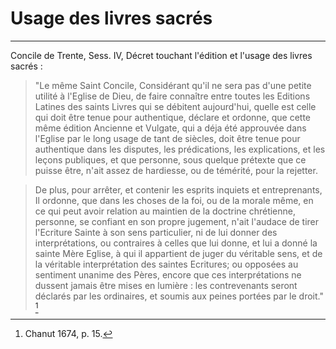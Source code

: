 # Usage des livres sacrés

***

Concile de Trente, Sess. IV, Décret touchant l'édition et l'usage des livres sacrés :

> "Le même Saint Concile, Considérant qu'il ne sera pas d'une petite utilité à l'Eglise de Dieu, de faire connaître entre toutes les Editions Latines des saints Livres qui se débitent aujourd'hui, quelle est celle qui doit être tenue pour authentique, déclare et ordonne, que cette même édition Ancienne et Vulgate, qui a déja été approuvée dans l'Eglise par le long usage de tant de siècles, doit être tenue pour authentique dans les disputes, les prédications, les explications, et les leçons publiques, et que personne, sous quelque prétexte que ce puisse être, n'ait assez de hardiesse, ou de témérité, pour la rejetter.

> De plus, pour arrêter, et contenir les esprits inquiets et entreprenants, Il ordonne, que dans les choses de la foi, ou de la morale même, en ce qui peut avoir relation au maintien de la doctrine chrétienne, personne, se confiant en son propre jugement, n'ait l'audace de tirer l'Ecriture Sainte à son sens particulier, ni de lui donner des interprétations, ou contraires à celles que lui donne, et lui a donné la sainte Mère Eglise, à qui il appartient de juger du véritable sens, et de la véritable interprétation des saintes Ecritures; ou opposées au sentiment unanime des Pères, encore que ces interprétations ne dussent jamais être mises en lumière : les contrevenants seront déclarés par les ordinaires, et soumis aux peines portées par le droit." [^1]

[^1]: Chanut 1674, p. 15.

